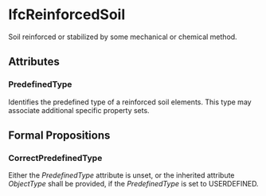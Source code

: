 # IfcReinforcedSoil

Soil reinforced or stabilized by some mechanical or chemical method.
<!-- end of short definition -->


## Attributes

### PredefinedType
Identifies the predefined type of a reinforced soil elements. This type may associate additional specific property sets.

## Formal Propositions

### CorrectPredefinedType
Either the _PredefinedType_ attribute is unset, or the inherited attribute _ObjectType_ shall be provided, if the _PredefinedType_ is set to USERDEFINED.
